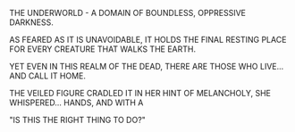 THE UNDERWORLD - A DOMAIN OF BOUNDLESS, OPPRESSIVE DARKNESS.

AS FEARED AS IT IS UNAVOIDABLE, IT HOLDS THE FINAL RESTING PLACE FOR EVERY CREATURE THAT WALKS THE EARTH.

YET EVEN IN THIS REALM OF THE DEAD, THERE ARE THOSE WHO LIVE... AND CALL IT HOME.

THE VEILED FIGURE CRADLED IT IN HER HINT OF MELANCHOLY, SHE WHISPERED... HANDS, AND WITH A 

"IS THIS THE RIGHT THING TO DO?"
